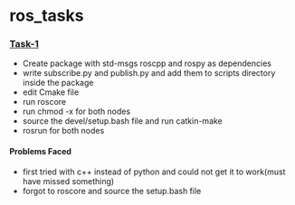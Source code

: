 # ros_tasks

<h3><u>Task-1</u></h3>
<ul>
  <li>Create package with std-msgs roscpp and rospy as dependencies</li>
  <li>write subscribe.py and publish.py and add them to scripts directory inside the package</li>
  <li>edit Cmake file </li>
  <li>run roscore </li>
  <li>run chmod -x for both nodes </li>
  <li>source the devel/setup.bash file and run catkin-make </li>
  <li>rosrun for both nodes </li>
</ul>
<h4>Problems Faced</h4>
<ul>
<li>first tried with c++ instead of python and could not get it to work(must have missed something) </li>
<li>forgot to roscore and source the setup.bash file</li>
</ul>
